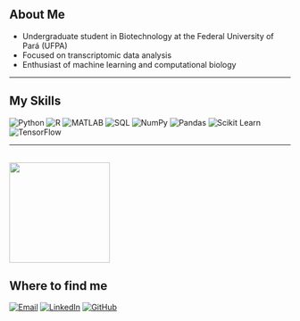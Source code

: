## About Me

- Undergraduate student in Biotechnology at the Federal University of Pará (UFPA)
- Focused on transcriptomic data analysis 
- Enthusiast of machine learning and computational biology

---

## My Skills

![Python](https://img.shields.io/badge/Python-3776AB?style=for-the-badge&logo=python&logoColor=white)
![R](https://img.shields.io/badge/R-276DC3?style=for-the-badge&logo=r&logoColor=white)
![MATLAB](https://img.shields.io/badge/MATLAB-0076A8?style=for-the-badge&logo=mathworks&logoColor=white)
![SQL](https://img.shields.io/badge/SQL-4479A1?style=for-the-badge&logo=postgresql&logoColor=white)
![NumPy](https://img.shields.io/badge/NumPy-013243?style=for-the-badge&logo=numpy&logoColor=white)
![Pandas](https://img.shields.io/badge/Pandas-150458?style=for-the-badge&logo=pandas&logoColor=white)
![Scikit Learn](https://img.shields.io/badge/Scikit--Learn-F7931E?style=for-the-badge&logo=scikit-learn&logoColor=white)
![TensorFlow](https://img.shields.io/badge/TensorFlow-FF6F00?style=for-the-badge&logo=tensorflow&logoColor=white)

---

<br/>

<a href="https://github.com/iuricode" title="Poly's Profile">
  <img height="180em" src="https://github-readme-stats.vercel.app/api?username=polyanasilva&theme=dracula&show_icons=true" />
</a>

## Where to find me

[![Email](https://img.shields.io/badge/Email-D14836?style=for-the-badge&logo=gmail&logoColor=white)](mailto:silvapolyanaa145@gmail.com)
[![LinkedIn](https://img.shields.io/badge/LinkedIn-0077B5?style=for-the-badge&logo=linkedin&logoColor=white)](https://www.linkedin.com/in/polyana-silva-de-araujo/)
[![GitHub](https://img.shields.io/badge/GitHub-181717?style=for-the-badge&logo=github&logoColor=white)](https://github.com/polyanasilva/)

